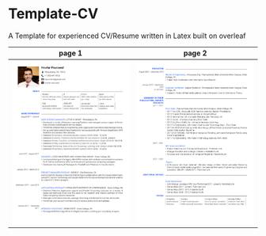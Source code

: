 # Template-CV
A Template for experienced CV/Resume written in Latex built on overleaf

page 1                    |  page 2
                    --- | --- 
![page 1](page-1-sc.png)  |  ![page 2](page-2-sc.png)
